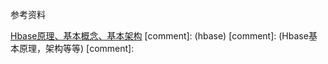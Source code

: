 参考资料

[Hbase原理、基本概念、基本架构](http://blog.csdn.net/woshiwanxin102213/article/details/17584043)
[comment]: <tags> (hbase)
[comment]: <description> (Hbase基本原理，架构等等)
[comment]: <title> (Hbase原理、基本概念、基本架构)
[comment]: <author> (夏洛之枫)